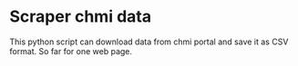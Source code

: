 # Scraper chmi data 
This python script can download data from chmi portal and save it as CSV format. So far for one web page.
